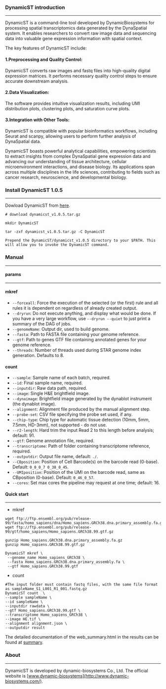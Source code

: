 ### DynamicST introduction

---

DynamicST is a command-line tool developed by DynamicBiosystems for processing spatial transcriptomics data generated by the DynaSpatial system. It enables researchers to convert raw image data and sequencing data into valuable gene expression information with spatial context.

The key features of DynamicST include:

#### 1.Preprocessing and Quality Control: 
DynamicST converts raw images and fastq files into high-quality digital expression matrices. It performs necessary quality control steps to ensure accurate downstream analysis.

#### 2.Data Visualization: 
The software provides intuitive visualization results, including UMI distribution plots, clustering plots, and saturation curve plots.

#### 3.Integration with Other Tools: 
DynamicST is compatible with popular bioinformatics workflows, including Seurat and scanpy, allowing users to perform further analysis of DynaSpatial data.

DynamicST boasts powerful analytical capabilities, empowering scientists to extract insights from complex DynaSpatial gene expression data and advancing our understanding of tissue architecture, cellular microenvironment interactions, and disease biology. Its applications span across multiple disciplines in the life sciences, contributing to fields such as cancer research, neuroscience, and developmental biology.

### Install DynamicST 1.0.5

----

Dowload DynamicST from [here](https://github.com/DynamicBiosystems/DynamicST/releases/tag/v1.0.5).

```shell
# download dynamicst_v1.0.5.tar.gz

mkdir DynamicST

tar -zxf dynamicst_v1.0.5.tar.gz -C DynamicST

Prepend the DynamicST/dynamicst_v1.0.5 directory to your $PATH. This will allow you to invoke the DynamicST command.
```

### Manual

---

#### params

---

#### mkref

- `--forceall`: Force the execution of the selected (or the first) rule and all rules it is dependent on regardless of already created output.
- `--dryrun`: Do not execute anything, and display what would be done. If you have a very large workflow, use `--dryrun --quiet` to just print a summary of the DAG of jobs.
- `--genomeName`: Output dir, used to build genome.
- `--fasta`: Path to FASTA file containing your genome reference.
- `--gtf`: Path to genes GTF file containing annotated genes for your genome reference.
- `--threads`: Number of threads used during STAR genome index generation. Defaults to 8.

#### count

- `--sample`: Sample name of each batch, required.
- `--id`: Final sample name, required.
- `--inputdir`: Raw data path, required.
- `--image`: Single H&E brightfield image.
- `--dynaimage`: Brightfield image generated by the dynablot instrument (the dynablot image).
- `--alignment`: Alignment file produced by the manual alignment step.
- `--probe-set`: CSV file specifying the probe set used, if any.
- `--chip-type`: Chip type for automatic tissue detection (10mm, 5mm, 7.5mm, HD-3mm), not supported - do not use.
- `--r2-length`: Hard trim the input Read 2 to this length before analysis; default: 91.
- `--gtf`: Genome annotation file, required.
- `--transcriptome`: Path of folder containing transcriptome reference, required.
- `--outputdir`: Output file name, default: `./`.
- `--CBposition`: Position of Cell Barcode(s) on the barcode read (0-base). Default: `0_0_0_7 0_38_0_45`.
- `--UMIposition`: Position of the UMI on the barcode read, same as CBposition (0-base). Default: `0_46_0_57`.
- `--cores`: Set max cores the pipeline may request at one time; default: 16.
#### Quick start

---

- mkref

```shell
wget ftp://ftp.ensembl.org/pub/release-99/fasta/homo_sapiens/dna/Homo_sapiens.GRCh38.dna.primary_assembly.fa.gz
wget ftp://ftp.ensembl.org/pub/release-99/gtf/homo_sapiens/Homo_sapiens.GRCh38.99.gtf.gz

gunzip Homo_sapiens.GRCh38.dna.primary_assembly.fa.gz
gunzip Homo_sapiens.GRCh38.99.gtf.gz

DynamicST mkref \
 --genome_name Homo_sapiens_GRCh38 \
 --fasta Homo_sapiens.GRCh38.dna.primary_assembly.fa \
 --gtf Homo_sapiens.GRCh38.99.gtf
```

- count

```shell
#The input folder must contain fastq files, with the same file format as sampleName_S1_L001_R1_001.fastq.gz
DynamicST count  \
--sample sampleName \
--id sampleName \
--inputdir rawdata \
--gtf Homo_sapiens.GRCh38.99.gtf \
--transcriptome Homo_sapiens_GRCh38 \
--image HE.tif \
--alignment alignment.json \
--outputdir result
```

The detailed documentation of the web_summary.html in the results can be found at [summary](https://github.com/DynamicBiosystems/DynamicST/blob/main/doc/web_summary.md).

### About

---

DynamicST is developed by dynamic-biosystems Co., Ltd. The official website is [www.dynamic-biosystems](http://www.dynamic-biosystems.com/).





